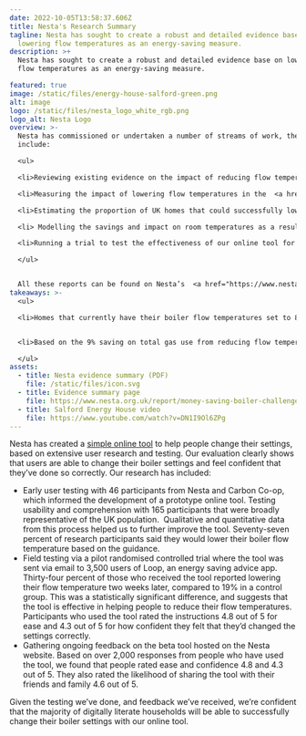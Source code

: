 ```yaml
---
date: 2022-10-05T13:58:37.606Z
title: Nesta's Research Summary
tagline: Nesta has sought to create a robust and detailed evidence base on
  lowering flow temperatures as an energy-saving measure.
description: >+
  Nesta has sought to create a robust and detailed evidence base on lowering
  flow temperatures as an energy-saving measure.

featured: true
image: /static/files/energy-house-salford-green.png
alt: image
logo: /static/files/nesta_logo_white_rgb.png
logo_alt: Nesta Logo
overview: >-
  Nesta has commissioned or undertaken a number of streams of work, they
  include:

  <ul>

  <li>Reviewing existing evidence on the impact of reducing flow temperatures. This work was carried out by Salford University.</li>

  <li>Measuring the impact of lowering flow temperatures in the  <a href="https://www.salford.ac.uk/our-facilities/energy-house-labs" target="_blank">Energy House</a> at Salford University. The Energy House is a testing lab, including a traditional early twentieth century two bedroom terraced house, set up in an environmental chamber.</li>

  <li>Estimating the proportion of UK homes that could successfully lower flow temperatures, based on modelling work by Cambridge Architectural Research.</li>

  <li> Modelling the savings and impact on room temperatures as a result of changing flow temperatures, in a range of different housing types with occupants and heating preferences. This work was carried out by Energy Systems Catapult.</li>

  <li>Running a trial to test the effectiveness of our online tool for lowering flow temperatures with customers of the energy saving app Loop. This work was carried out by Nesta and the Behavioural Insights Team, in partnership with Loop.</li>

  </ul>


  All these reports can be found on Nesta’s  <a href="https://www.nesta.org.uk/report/money-saving-boiler-challenge-supporting-evidence-october-2022/" target="_blank"> website</a>. There is still room to learn more, and we are continuing to do further research
takeaways: >-
  <ul>

  <li>Homes that currently have their boiler flow temperatures set to 80°C could reduce gas consumption for space heating by 12% by setting their flow temperature to 60°C, or by 16% by turning down to 55°C.</li>


  <li>Based on the 9% saving on total gas use from reducing flow temperatures from 80°C to 60°C (reported above), we estimate that a medium-sized household with an annual gas consumption of 12,000 kWh would save 1,092 kWh of gas per year. At a price of 10.3p per kWh of gas (the Energy Price Guarantee unit rate for gas), this equates to £112 per year.</li>

  </ul>
assets:
  - title: Nesta evidence summary (PDF)
    file: /static/files/icon.svg
  - title: Evidence summary page
    file: https://www.nesta.org.uk/report/money-saving-boiler-challenge-supporting-evidence-october-2022/
  - title: Salford Energy House video
    file: https://www.youtube.com/watch?v=DN1I9Ol6ZPg
---
```

Nesta has created a [simple online tool](http://www.nesta.org.uk/boiler-settings) to help people change their settings, based on extensive user research and testing. Our evaluation clearly shows that users are able to change their boiler settings and feel confident that they’ve done so correctly. Our research has included:

* Early user testing with 46 participants from Nesta and Carbon Co-op, which informed the development of a prototype online tool. Testing usability and comprehension with 165 participants that were broadly representative of the UK population.  Qualitative and quantitative data from this process helped us to further improve the tool. Seventy-seven percent of research participants said they would lower their boiler flow temperature based on the guidance.
* Field testing via a pilot randomised controlled trial where the tool was sent via email to 3,500 users of Loop, an energy saving advice app. Thirty-four percent of those who received the tool reported lowering their flow temperature two weeks later, compared to 19% in a control group. This was a statistically significant difference, and suggests that the tool is effective in helping people to reduce their flow temperatures. Participants who used the tool rated the instructions 4.8 out of 5 for ease and 4.3 out of 5 for how confident they felt that they’d changed the settings correctly.
* Gathering ongoing feedback on the beta tool hosted on the Nesta website. Based on over 2,000 responses from people who have used the tool, we found that people rated ease and confidence 4.8 and 4.3 out of 5. They also rated the likelihood of sharing the tool with their friends and family 4.6 out of 5.

Given the testing we’ve done, and feedback we’ve received, we’re confident that the majority of digitally literate households will be able to successfully change their boiler settings with our online tool.